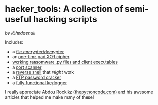 # hacker_tools: A collection of semi-useful hacking scripts
*by @hedgenull*


Includes:
- a [file encrypter/decrypter](/cryptography/crypto.py)
- an [one-time pad XOR cipher](/cryptography/xor_encryption.py)
- [working ransomware .py files and client executables](/cryptography/ransomware/)
- a [port scanner](/port_scanner.py) 
- a [reverse shell](/reverse_shell) that *might* work
- a [FTP password cracker](/ftp_cracker.py)
- a [fully functional keylogger](/keylogger.py)


I really appreciate Abdou Rockikz [(thepythoncode.com)](https://thepythoncode.com/) and his awesome articles that helped me make many of these!
